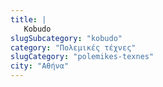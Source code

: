 ```yaml
---
title: |
   Kobudo
slugSubcategory: "kobudo"
category: "Πολεμικές τέχνες"
slugCategory: "polemikes-texnes"
city: "Αθήνα"
---
```


